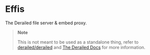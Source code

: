 # Effis

The Derailed file server & embed proxy.

> **Note**
>
> This is not meant to be used as a standalone thing, refer to [derailed/derailed](https://github.com/derailed/derailed)
> and [The Derailed Docs](https://derailed.github.io/docs) for more information.
